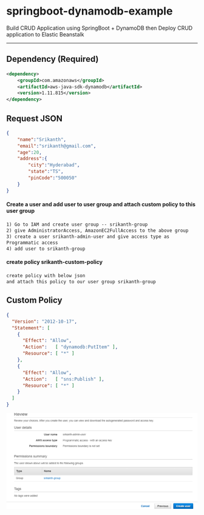 # springboot-dynamodb-example
Build CRUD Application using SpringBoot + DynamoDB then Deploy CRUD application to Elastic Beanstalk 


---

## Dependency (Required)

```xml
<dependency>
	<groupId>com.amazonaws</groupId>
	<artifactId>aws-java-sdk-dynamodb</artifactId>
	<version>1.11.815</version>
</dependency>
```

## Request JSON

```json
{
	"name":"Srikanth",
	"email":"srikanth@gmail.com",
	"age":20,
	"address":{
		"city":"Hyderabad",
		"state":"TS",
		"pinCode":"500050"
	}
}
```
#### Create a user and add user to user group and attach custom policy to this user group
```text
1) Go to IAM and create user group -- srikanth-group
2) give AdministratorAccess, AmazonEC2FullAccess to the above group
3) create a user srikanth-admin-user and give access type as Programmatic access
4) add user to srikanth-group
```
#### create policy srikanth-custom-policy
```text
create policy with below json
and attach this policy to our user group srikanth-group
```

## Custom Policy

```json
{
  "Version": "2012-10-17",
  "Statement": [
    {
      "Effect": "Allow",
      "Action":   [ "dynamodb:PutItem" ],
      "Resource": [ "*" ]
    },
    {
      "Effect": "Allow",
      "Action":   [ "sns:Publish" ],
      "Resource": [ "*" ]
    }
  ]
}
```
![user group creation](images/user-group-creation.png)